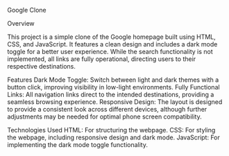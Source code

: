 Google Clone

Overview

This project is a simple clone of the Google homepage built using HTML, CSS, and JavaScript. 
It features a clean design and includes a dark mode toggle for a better user experience. 
While the search functionality is not implemented, all links are fully operational, directing users to their respective destinations.

Features
Dark Mode Toggle: Switch between light and dark themes with a button click, improving visibility in low-light environments.
Fully Functional Links: All navigation links direct to the intended destinations, providing a seamless browsing experience.
Responsive Design: The layout is designed to provide a consistent look across different devices, although further adjustments may be needed for optimal phone screen compatibility.

Technologies Used
HTML: For structuring the webpage.
CSS: For styling the webpage, including responsive design and dark mode.
JavaScript: For implementing the dark mode toggle functionality.
